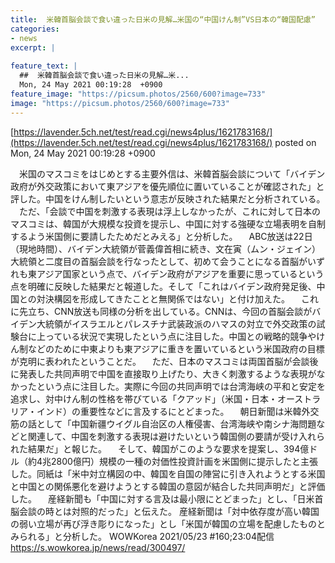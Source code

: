 ```yaml
---
title:  米韓首脳会談で食い違った日米の見解…米国の“中国けん制”VS日本の“韓国配慮”  
categories:
- news
excerpt: |
  
feature_text: |
  ##  米韓首脳会談で食い違った日米の見解…米...
  Mon, 24 May 2021 00:19:28  +0900
feature_image: "https://picsum.photos/2560/600?image=733"
image: "https://picsum.photos/2560/600?image=733"
---
```


[https://lavender.5ch.net/test/read.cgi/news4plus/1621783168/](https://lavender.5ch.net/test/read.cgi/news4plus/1621783168/)
posted on Mon, 24 May 2021 00:19:28  +0900

<!--more-->

　米国のマスコミをはじめとする主要外信は、米韓首脳会談について「バイデン政府が外交政策において東アジアを優先順位に置いていることが確認された」と評した。中国をけん制したいという意志が反映された結果だと分析されている。 　ただ、「会談で中国を刺激する表現は浮上しなかったが、これに対して日本のマスコミは、韓国が大規模な投資を提示し、中国に対する強硬な立場表明を自制するよう米国側に要請したためだとみえる」と分析した。 　ABC放送は22日（現地時間）、バイデン大統領が菅義偉首相に続き、文在寅（ムン・ジェイン）大統領と二度目の首脳会談を行なったとして、初めて会うことになる首脳がいずれも東アジア国家という点で、バイデン政府がアジアを重要に思っているという点を明確に反映した結果だと報道した。そして「これはバイデン政府発足後、中国との対決構図を形成してきたことと無関係ではない」と付け加えた。 　これに先立ち、CNN放送も同様の分析を出している。CNNは、今回の首脳会談がバイデン大統領がイスラエルとパレスチナ武装政派のハマスの対立で外交政策の試験台に上っている状況で実現したという点に注目した。中国との戦略的競争やけん制などのために中東よりも東アジアに重きを置いているという米国政府の目標が克明に表われたということだ。 　ただ、日本のマスコミは両国首脳が会談後に発表した共同声明で中国を直接取り上げたり、大きく刺激するような表現がなかったという点に注目した。実際に今回の共同声明では台湾海峡の平和と安定を追求し、対中けん制の性格を帯びている「クアッド」（米国・日本・オーストラリア・インド）の重要性などに言及するにとどまった。 　朝日新聞は米韓外交筋の話として「中国新疆ウイグル自治区の人権侵害、台湾海峡や南シナ海問題などと関連して、中国を刺激する表現は避けたいという韓国側の要請が受け入れられた結果だ」と報じた。 　そして、韓国がこのような要求を提案し、394億ドル（約4兆2800億円）規模の一種の対価性投資計画を米国側に提示したと主張した。同紙は「米中対立構図の中、韓国を自国の陣営に引き入れようとする米国と中国との関係悪化を避けようとする韓国の意図が結合した共同声明だ」と評価した。 　産経新聞も「中国に対する言及は最小限にとどまった」とし、「日米首脳会談の時とは対照的だった」と伝えた。 産経新聞は「対中依存度が高い韓国の弱い立場が再び浮き彫りになった」とし「米国が韓国の立場を配慮したものとみられる」と分析した。 WOWKorea 2021/05/23 #160;23:04配信 https://s.wowkorea.jp/news/read/300497/

